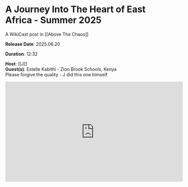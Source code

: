# A Journey Into The Heart of East Africa - Summer 2025

A WikiCast post in [[Above The Chaos]] 

**Release Date**: 2025.06.20

**Duration**: 12:32

**Host**: [[J]]  
**Guest(s)**: Estelle Kabithi - Zion Brook Schools, Kenya  
Please forgive the quality - J did this one himself  



<div style="text-align:center"><iframe width="560" height="315" src="https://www.youtube.com/embed/J6zTT_Qw_Fc?si=T_POcdKF_UC5Kd5P" title="YouTube video player" frameborder="0" allow="accelerometer; autoplay; clipboard-write; encrypted-media; gyroscope; picture-in-picture" allowfullscreen></iframe></div>

